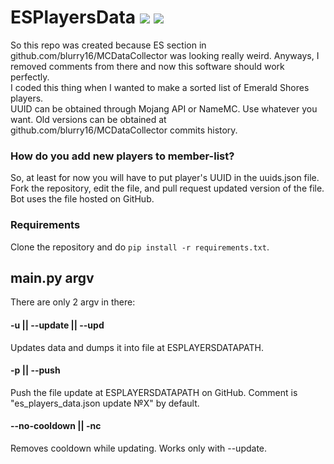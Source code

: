 # ESPlayersData ![](https://img.shields.io/github/last-commit/blurry16/ESPlayersData?path=data%2Fuuids.json&label=new%20player%20to%20ES) ![](https://img.shields.io/github/last-commit/blurry16/ESPlayersData?path=data%2Fes_players_data.json&label=last%20commit%20to%20es_players_data.json)

So this repo was created because ES section in github.com/blurry16/MCDataCollector was looking really weird. Anyways, I
removed comments from there and now this software should work perfectly.  
I coded this thing when I wanted to make a sorted list of Emerald Shores players.  
UUID can be obtained through Mojang API or NameMC. Use whatever you want.
Old versions can be obtained at github.com/blurry16/MCDataCollector commits history.

### How do you add new players to member-list?

So, at least for now you will have to put player's UUID in the uuids.json file.  
Fork the repository, edit the file, and pull request updated version of the file.  
Bot uses the file hosted on GitHub.

### Requirements

Clone the repository and do `pip install -r requirements.txt`.

## main.py argv

There are only 2 argv in there:

#### -u || --update || --upd

Updates data and dumps it into file at ESPLAYERSDATAPATH.

#### -p || --push

Push the file update at ESPLAYERSDATAPATH on GitHub. Comment is "es_players_data.json update №X" by default.

#### --no-cooldown || -nc

Removes cooldown while updating. Works only with --update.